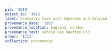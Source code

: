 ```yaml
---
pid: '5010'
object_id: '3813'
label: Fantastic Cave with Odysseus and Calypso
provenance_date: '1993'
provenance_location: England, London
provenance_text: Johnny van Haeften Ltd.
order: '1713'
collection: provenance
---
```

